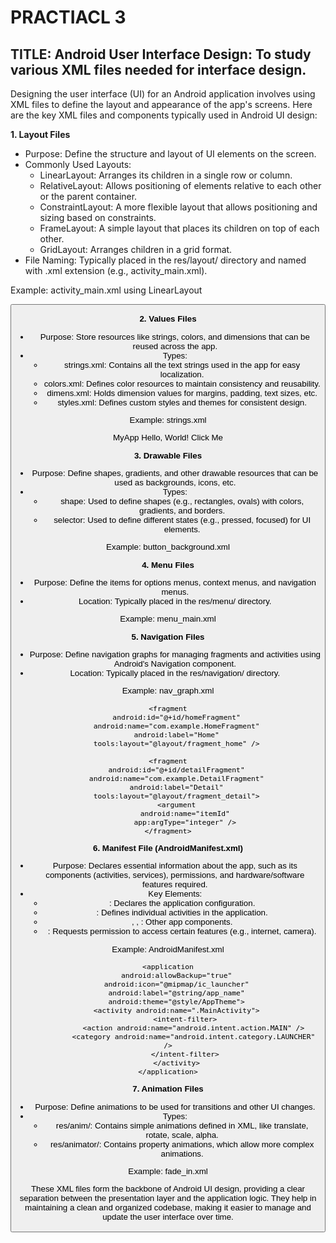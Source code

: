 # PRACTIACL 3
## TITLE: Android User Interface Design: To study various XML files needed for interface design.

Designing the user interface (UI) for an Android application involves using XML files to define the layout and appearance of the app's screens. Here are the key XML files and components typically used in Android UI design:

**1. Layout Files**
   - Purpose: Define the structure and layout of UI elements on the screen.
- Commonly Used Layouts:
   - LinearLayout: Arranges its children in a single row or column.
   - RelativeLayout: Allows positioning of elements relative to each other or the parent container.
   - ConstraintLayout: A more flexible layout that allows positioning and sizing based on constraints.
   - FrameLayout: A simple layout that places its children on top of each other.
   - GridLayout: Arranges children in a grid format.
- File Naming: Typically placed in the res/layout/ directory and named with .xml extension (e.g., activity_main.xml).
  
Example: activity_main.xml using LinearLayout

<LinearLayout
    xmlns:android="http://schemas.android.com/apk/res/android"
    android:layout_width="match_parent"
    android:layout_height="match_parent"
    android:orientation="vertical">

   <TextView
        android:layout_width="wrap_content"
        android:layout_height="wrap_content"
        android:text="Hello, World!" />

   <Button
        android:layout_width="wrap_content"
        android:layout_height="wrap_content"
        android:text="Click Me" />
        
   </LinearLayout>


**2. Values Files**
- Purpose: Store resources like strings, colors, and dimensions that can be reused across the app.
- Types:
   - strings.xml: Contains all the text strings used in the app for easy localization.
   - colors.xml: Defines color resources to maintain consistency and reusability.
   - dimens.xml: Holds dimension values for margins, padding, text sizes, etc.
   - styles.xml: Defines custom styles and themes for consistent design.
     
Example: strings.xml

<resources>
    <string name="app_name">MyApp</string>
    <string name="hello_world">Hello, World!</string>
    <string name="button_text">Click Me</string>
</resources>

**3. Drawable Files**
- Purpose: Define shapes, gradients, and other drawable resources that can be used as backgrounds, icons, etc.
- Types:
   - shape: Used to define shapes (e.g., rectangles, ovals) with colors, gradients, and borders.
   - selector: Used to define different states (e.g., pressed, focused) for UI elements.

Example: button_background.xml

<shape xmlns:android="http://schemas.android.com/apk/res/android">
    <solid android:color="#FF6200EE" />
    <corners android:radius="4dp" />
    <padding android:left="16dp" android:right="16dp" android:top="8dp" android:bottom="8dp" />
</shape>

**4. Menu Files**

- Purpose: Define the items for options menus, context menus, and navigation menus.
- Location: Typically placed in the res/menu/ directory.
  
Example: menu_main.xml

<menu xmlns:android="http://schemas.android.com/apk/res/android">
    <item
        android:id="@+id/action_settings"
        android:title="Settings"
        android:icon="@drawable/ic_settings"
        android:showAsAction="ifRoom"/>
</menu>
       
**5. Navigation Files**
       
- Purpose: Define navigation graphs for managing fragments and activities using Android's Navigation component.
- Location: Typically placed in the res/navigation/ directory.
  
Example: nav_graph.xml
<navigation xmlns:android="http://schemas.android.com/apk/res/android"
    xmlns:app="http://schemas.android.com/apk/res-auto"
    xmlns:tools="http://schemas.android.com/tools"
    app:startDestination="@id/homeFragment">

    <fragment
        android:id="@+id/homeFragment"
        android:name="com.example.HomeFragment"
        android:label="Home"
        tools:layout="@layout/fragment_home" />

    <fragment
        android:id="@+id/detailFragment"
        android:name="com.example.DetailFragment"
        android:label="Detail"
        tools:layout="@layout/fragment_detail">
        <argument
            android:name="itemId"
            app:argType="integer" />
    </fragment>
</navigation>

**6. Manifest File (AndroidManifest.xml)**
- Purpose: Declares essential information about the app, such as its components (activities, services), permissions, and hardware/software features required.
- Key Elements:
   - <application>: Declares the application configuration.
   - <activity>: Defines individual activities in the application.
   - <service>, <receiver>, <provider>: Other app components.
   - <uses-permission>: Requests permission to access certain features (e.g., internet, camera).
     
Example: AndroidManifest.xml
<manifest xmlns:android="http://schemas.android.com/apk/res/android"
    package="com.example.myapp">

    <application
        android:allowBackup="true"
        android:icon="@mipmap/ic_launcher"
        android:label="@string/app_name"
        android:theme="@style/AppTheme">
        <activity android:name=".MainActivity">
            <intent-filter>
                <action android:name="android.intent.action.MAIN" />
                <category android:name="android.intent.category.LAUNCHER" />
            </intent-filter>
        </activity>
    </application>

</manifest>

**7. Animation Files**
- Purpose: Define animations to be used for transitions and other UI changes.
- Types:
   - res/anim/: Contains simple animations defined in XML, like translate, rotate, scale, alpha.
   - res/animator/: Contains property animations, which allow more complex animations.
     
Example: fade_in.xml

<alpha xmlns:android="http://schemas.android.com/apk/res/android"
    android:fromAlpha="0.0"
    android:toAlpha="1.0"
    android:duration="300" />

These XML files form the backbone of Android UI design, providing a clear separation between the presentation layer and the application logic. They help in maintaining a clean and organized codebase, making it easier to manage and update the user interface over time.
